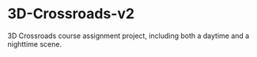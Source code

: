 # 3D-Crossroads-v2
3D Crossroads course assignment project, including both a daytime and a nighttime scene. 
